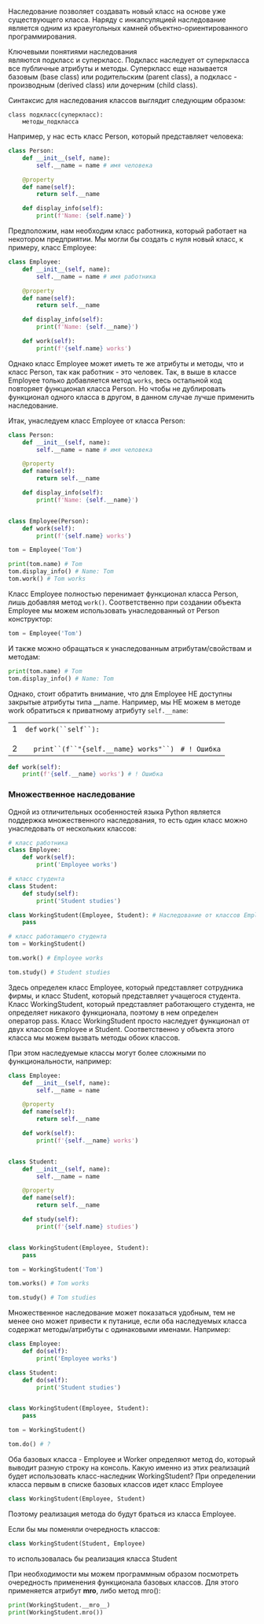 Наследование позволяет создавать новый класс на основе уже существующего класса. Наряду с инкапсуляцией наследование является одним из краеугольных камней объектно-ориентированного программирования.

Ключевыми понятиями наследования являются подкласс и суперкласс. Подкласс наследует от суперкласса все публичные атрибуты и методы. Суперкласс еще называется базовым (base class) или родительским (parent class), а подкласс - производным (derived class) или дочерним (child class).

Синтаксис для наследования классов выглядит следующим образом:

~~~
class подкласс(суперкласс):
	методы_подкласса
~~~

Например, у нас есть класс Person, который представляет человека:

~~~python
class Person:
	def __init__(self, name):
		self.__name = name # имя человека

	@property
	def name(self):
		return self.__name

	def display_info(self):
		print(f'Name: {self.name}')
~~~

Предположим, нам необходим класс работника, который работает на некотором предприятии. Мы могли бы создать с нуля новый класс, к примеру, класс Employee:

~~~python
class Employee:
	def __init__(self, name):
		self.__name = name # имя работника

	@property
	def name(self):
		return self.__name

	def display_info(self):
		print(f'Name: {self.__name}')

	def work(self):
		print(f'{self.name} works')
~~~

Однако класс Employee может иметь те же атрибуты и методы, что и класс Person, так как работник - это человек. Так, в выше в классе Employee только добавляется метод `works`, весь остальной код повторяет функционал класса Person. Но чтобы не дублировать функционал одного класса в другом, в данном случае лучше применить наследование.

Итак, унаследуем класс Employee от класса Person:

~~~python
class Person:
	def __init__(self, name):
		self.__name = name # имя человека

	@property
	def name(self):
		return self.__name

	def display_info(self):
		print(f'Name: {self.__name}')


class Employee(Person):
	def work(self):
		print(f'{self.name} works')

tom = Employee('Tom')

print(tom.name) # Tom
tom.display_info() # Name: Tom
tom.work() # Tom works
~~~

Класс Employee полностью перенимает функционал класса Person, лишь добавляя метод `work()`. Соответственно при создании объекта Employee мы можем использовать унаследованный от Person конструктор:

~~~python
tom = Employee('Tom')
~~~

И также можно обращаться к унаследованным атрибутам/свойствам и методам:

~~~python
print(tom.name) # Tom
tom.display_info() # Name: Tom
~~~

Однако, стоит обратить внимание, что для Employee НЕ доступны закрытые атрибуты типа __name. Например, мы НЕ можем в методе work обратиться к приватному атрибуту `self.__name`:

|   |   |
|---|---|
|1<br><br>2|`def` `work(``self``):`<br><br>    `print``(f``"{self.__name} works"``)`   `# ! Ошибка`|
~~~python
def work(self):
	print(f'{self.__name} works') # ! Ошибка
~~~
### Множественное наследование

Одной из отличительных особенностей языка Python является поддержка множественного наследования, то есть один класс можно унаследовать от нескольких классов:

~~~python
# класс работника
class Employee:
	def work(self):
		print('Employee works')

# класс студента
class Student:
	def study(self):
		print('Student studies')

class WorkingStudent(Employee, Student): # Наследование от классов Employee и Student
	pass

# класс работающего студента
tom = WorkingStudent()

tom.work() # Employee works

tom.study() # Student studies
~~~

Здесь определен класс Employee, который представляет сотрудника фирмы, и класс Student, который представляет учащегося студента. Класс WorkingStudent, который представляет работающего студента, не определяет никакого функционала, поэтому в нем определен оператор pass. Класс WorkingStudent просто наследует функционал от двух классов Employee и Student. Соответственно у объекта этого класса мы можем вызвать методы обоих классов.

При этом наследуемые классы могут более сложными по функциональности, например:

~~~python
class Employee:
	def __init__(self, name):
		self.__name = name

	@property
	def name(self):
		return self.__name

	def work(self):
		print(f'{self.__name} works')


class Student:
	def __init__(self, name):
		self.__name = name

	@property
	def name(self):
		return self.__name

	def study(self):
		print(f'{self.name} studies')


class WorkingStudent(Employee, Student):
	pass

tom = WorkingStudent('Tom')

tom.works() # Tom works

tom.study() # Tom studies
~~~

Множественное наследование может показаться удобным, тем не менее оно может привести к путанице, если оба наследуемых класса содержат методы/атрибуты с одинаковыми именами. Например:

~~~python
class Employee:
	def do(self):
		print('Employee works')

class Student:
	def do(self):
		print('Student studies')


class WorkingStudent(Employee, Student):
	pass

tom = WorkingStudent()

tom.do() # ?
~~~

Оба базовых класса - Employee и Worker определяют метод do, который выводит разную строку на консоль. Какую именно из этих реализаций будет использовать класс-наследник WorkingStudent? При определении класса первым в списке базовых классов идет класс Employee

~~~python
class WorkingStudent(Employee, Student)
~~~

Поэтому реализация метода do будут браться из класса Employee.

Если бы мы поменяли очередность классов:

~~~python
class WorkingStudent(Student, Employee)
~~~

то использовалась бы реализация класса Student

При необходимости мы можем программным образом посмотреть очередность применения функционала базовых классов. Для этого применяется атрибут __mro__, либо метод mro():

~~~python
print(WorkingStudent.__mro__)
print(WorkingStudent.mro())
~~~